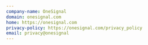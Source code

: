 ```yaml
---
company-name: OneSignal
domain: onesignal.com
home: https://onesignal.com
privacy-policy: https://onesignal.com/privacy_policy
email: privacy@onesignal
---
```




